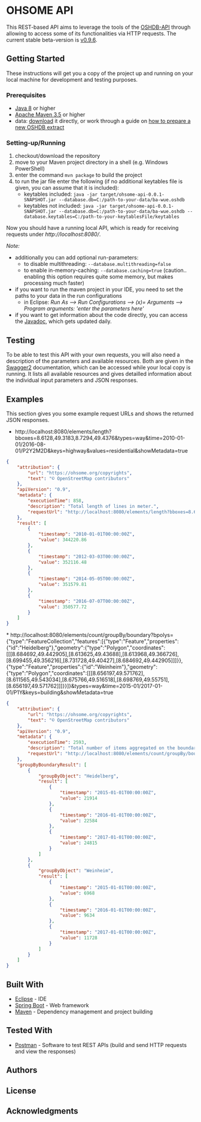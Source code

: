 # OHSOME API

This REST-based API aims to leverage the tools of the [OSHDB-API](https://github.com/GIScience/oshdb) through allowing to access some of its functionalities via HTTP requests.
The current stable beta-version is [v0.9.6](https://gitlab.gistools.geog.uni-heidelberg.de/giscience/big-data/ohsome/ohsome-api/tags/0.9.6).

## Getting Started

These instructions will get you a copy of the project up and running on your local machine for development and testing purposes.

### Prerequisites

* [Java 8](http://www.oracle.com/technetwork/java/javase/downloads/jdk8-downloads-2133151.html) or higher
* [Apache Maven 3.5](https://maven.apache.org/download.cgi) or higher
* data: [download](http://downloads.ohsome.org/) it directly, or work through a guide on [how to prepare a new OSHDB extract](https://github.com/GIScience/oshdb/blob/master/oshdb-tool/etl/README.md)

### Setting-up/Running

1. checkout/download the repository
2. move to your Maven project directory in a shell (e.g. Windows PowerShell)
3. enter the command `mvn package` to build the project
4. to run the jar file enter the following (if no additional keytables file is given, you can assume that it is included):
    * keytables included: `java -jar target/ohsome-api-0.0.1-SNAPSHOT.jar --database.db=C:/path-to-your-data/ba-wue.oshdb`
    * keytables not included: `java -jar target/ohsome-api-0.0.1-SNAPSHOT.jar --database.db=C:/path-to-your-data/ba-wue.oshdb --database.keytables=C:/path-to-your-keytablesFile/keytables`

Now you should have a running local API, which is ready for receiving requests under *http://localhost:8080/*.

*Note:*
* additionally you can add optional run-parameters:
    * to disable multithreading: `--database.multithreading=false`
    * to enable in-memory-caching: `--database.caching=true` (caution.. enabling this option requires quite some memory, but makes processing much faster)
* if you want to run the maven project in your IDE, you need to set the paths to your data in the run configurations
    * in Eclipse: *Run As --> Run Configurations --> (x)= Arguments --> Program arguments: 'enter the parameters here'*
* if you want to get information about the code directly, you can access the [Javadoc](http://129.206.7.121:8044/master/ohsome-api/target/site/apidocs/index.html), which gets updated daily.

## Testing

To be able to test this API with your own requests, you will also need a description of the parameters and available resources. 
Both are given in the [Swagger2](http://localhost:8080/swagger-ui.html) documentation, which can be accessed while your local copy is running.
It lists all available resources and gives detailled information about the individual input parameters and JSON responses.

## Examples

This section gives you some example request URLs and shows the returned JSON responses.

* http://localhost:8080/elements/length?bboxes=8.6128,49.3183,8.7294,49.4376&types=way&time=2010-01-01/2016-08-01/P2Y2M2D&keys=highway&values=residential&showMetadata=true
<p> 

```json
{
    "attribution": {
        "url": "https://ohsome.org/copyrights",
        "text": "© OpenStreetMap contributors"
    },
    "apiVersion": "0.9",
    "metadata": {
        "executionTime": 858,
        "description": "Total length of lines in meter.",
        "requestUrl": "http://localhost:8080/elements/length?bboxes=8.6128,49.3183,8.7294,49.4376&types=way&time=2010-01-01/2016-08-01/P2Y2M2D&keys=highway&values=residential&showMetadata=true"
    },
    "result": [
        {
            "timestamp": "2010-01-01T00:00:00Z",
            "value": 344220.86
        },
        {
            "timestamp": "2012-03-03T00:00:00Z",
            "value": 352116.48
        },
        {
            "timestamp": "2014-05-05T00:00:00Z",
            "value": 351579.81
        },
        {
            "timestamp": "2016-07-07T00:00:00Z",
            "value": 350577.72
        }
    ]
}
```
<p>
* http://localhost:8080/elements/count/groupBy/boundary?bpolys={"type":"FeatureCollection","features":[{"type":"Feature","properties":{"id":"Heidelberg"},"geometry":{"type":"Polygon","coordinates":[[[8.684692,49.442905],[8.613625,49.43688],[8.613968,49.366726],[8.699455,49.356216],[8.731728,49.40427],[8.684692,49.442905]]]}},{"type":"Feature","properties":{"id":"Weinheim"},"geometry":{"type":"Polygon","coordinates":[[[8.656197,49.571762],[8.611565,49.543034],[8.675766,49.516518],[8.698769,49.55751],[8.656197,49.571762]]]}}]}&types=way&time=2015-01/2017-01-01/P1Y&keys=building&showMetadata=true
<p>

```json
{
    "attribution": {
        "url": "https://ohsome.org/copyrights",
        "text": "© OpenStreetMap contributors"
    },
    "apiVersion": "0.9",
    "metadata": {
        "executionTime": 2593,
        "description": "Total number of items aggregated on the boundary object.",
        "requestUrl": "http://localhost:8080/elements/count/groupBy/boundary?bpolys=%7B%22type%22:%22FeatureCollection%22,%22features%22:[%7B%22type%22:%22Feature%22,%22properties%22:%7B%22id%22:%22Heidelberg%22%7D,%22geometry%22:%7B%22type%22:%22Polygon%22,%22coordinates%22:[[[8.684692,49.442905],[8.613625,49.43688],[8.613968,49.366726],[8.699455,49.356216],[8.731728,49.40427],[8.684692,49.442905]]]%7D%7D,%7B%22type%22:%22Feature%22,%22properties%22:%7B%22id%22:%22Weinheim%22%7D,%22geometry%22:%7B%22type%22:%22Polygon%22,%22coordinates%22:[[[8.656197,49.571762],[8.611565,49.543034],[8.675766,49.516518],[8.698769,49.55751],[8.656197,49.571762]]]%7D%7D]%7D&types=way&time=2015-01/2017-01-01/P1Y&keys=building&showMetadata=true"
    },
    "groupByBoundaryResult": [
        {
            "groupByObject": "Heidelberg",
            "result": [
                {
                    "timestamp": "2015-01-01T00:00:00Z",
                    "value": 21914
                },
                {
                    "timestamp": "2016-01-01T00:00:00Z",
                    "value": 22584
                },
                {
                    "timestamp": "2017-01-01T00:00:00Z",
                    "value": 24815
                }
            ]
        },
        {
            "groupByObject": "Weinheim",
            "result": [
                {
                    "timestamp": "2015-01-01T00:00:00Z",
                    "value": 6968
                },
                {
                    "timestamp": "2016-01-01T00:00:00Z",
                    "value": 9634
                },
                {
                    "timestamp": "2017-01-01T00:00:00Z",
                    "value": 11728
                }
            ]
        }
    ]
}
```

## Built With

* [Eclipse](http://www.eclipse.org/downloads/packages/eclipse-ide-java-ee-developers/oxygen1a) - IDE
* [Spring Boot](https://projects.spring.io/spring-boot/) - Web framework
* [Maven](https://maven.apache.org/) - Dependency management and project building

## Tested With

* [Postman](https://www.getpostman.com/) - Software to test REST APIs (build and send HTTP requests and view the responses)

## Authors


## License


## Acknowledgments

